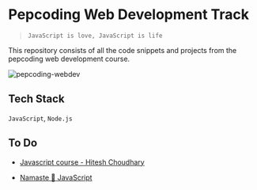 # Pepcoding Web Development Track

> `JavaScript is love, JavaScript is life`

This repository consists of all the code snippets and projects from the pepcoding web development course.

![pepcoding-webdev](https://socialify.git.ci/thatbeautifuldream/pepcoding-webdev/image?font=Raleway&language=1&name=1&owner=1&pattern=Solid&theme=Dark)

## Tech Stack

`JavaScript`, `Node.js`

## To Do

- [Javascript course - Hitesh Choudhary](https://www.youtube.com/playlist?list=PLRAV69dS1uWSxUIk5o3vQY2-_VKsOpXLD)

- [Namaste 🙏 JavaScript](https://www.youtube.com/playlist?list=PLlasXeu85E9cQ32gLCvAvr9vNaUccPVNP)

